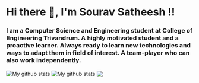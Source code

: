 # Hi there 👋, I'm Sourav Satheesh !!

### <p>I am a Computer Science and Engineering student at College of Engineering Trivandrum. A highly motivated student and a proactive learner. Always ready to learn new technologies and ways to adapt them in field of interest. A team-player who can also work independently.</p>
<!--
**SouravSatheesh/SouravSatheesh** is a ✨ _special_ ✨ repository because its `README.md` (this file) appears on your GitHub profile.

Here are some ideas to get you started:

- 🔭 I’m currently working on ...
- 🌱 I’m currently learning ...
- 👯 I’m looking to collaborate on ...
- 🤔 I’m looking for help with ...
- 💬 Ask me about ...
- 📫 How to reach me: ...
- 😄 Pronouns: ...
- ⚡ Fun fact: ...
-->

<img align="center" src="https://github-readme-streak-stats.herokuapp.com?user=SouravSatheesh&theme=vue-dark&hide_border=true&date_format=M%20j%5B%2C%20Y%5D" alt="My github stats" />

<img align="center" src="https://github-readme-stats.vercel.app/api?username=SouravSatheesh&show_icons=true&include_all_commits=true&theme=cobalt&hide_border=true" alt="My github stats" /> 

<img align="center" src="https://github-readme-stats.vercel.app/api/top-langs/?username=SouravSatheesh&layout=compact&theme=cobalt&hide_border=true" />
